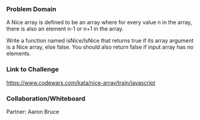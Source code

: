 ### Problem Domain

A Nice array is defined to be an array where for every value n in the array, there is also an element n-1 or n+1 in the array.

Write a function named isNice/IsNice that returns true if its array argument is a Nice array, else false. You should also return false if input array has no elements.

### Link to Challenge

https://www.codewars.com/kata/nice-array/train/javascript

### Collaboration/Whiteboard

Partner: Aaron Bruce